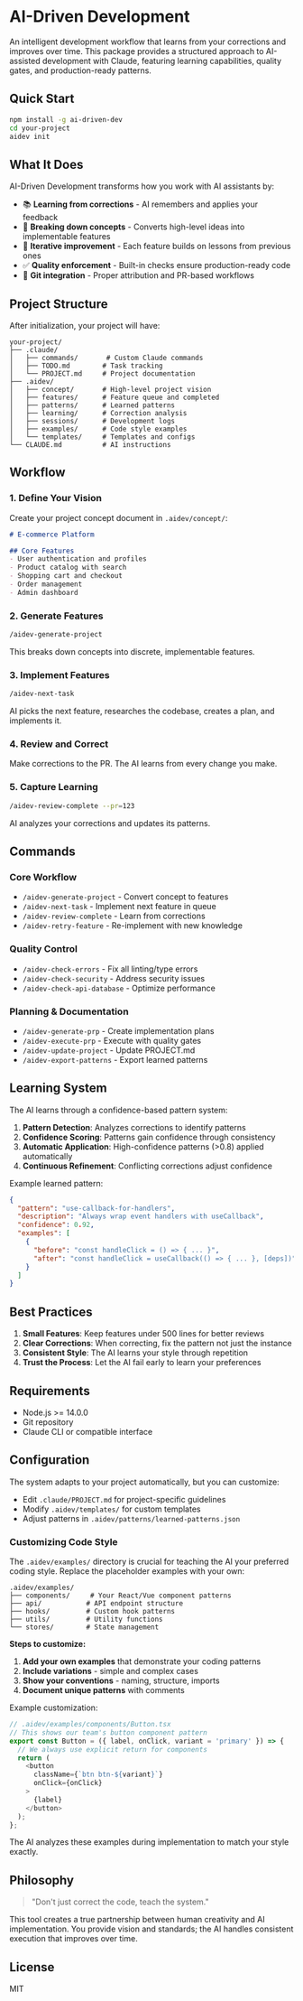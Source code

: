 # AI-Driven Development

An intelligent development workflow that learns from your corrections and improves over time. This package provides a structured approach to AI-assisted development with Claude, featuring learning capabilities, quality gates, and production-ready patterns.

## Quick Start

```bash
npm install -g ai-driven-dev
cd your-project
aidev init
```

## What It Does

AI-Driven Development transforms how you work with AI assistants by:

- 📚 **Learning from corrections** - AI remembers and applies your feedback
- 🎯 **Breaking down concepts** - Converts high-level ideas into implementable features
- 🔄 **Iterative improvement** - Each feature builds on lessons from previous ones
- ✅ **Quality enforcement** - Built-in checks ensure production-ready code
- 🤖 **Git integration** - Proper attribution and PR-based workflows

## Project Structure

After initialization, your project will have:

```
your-project/
├── .claude/
│   ├── commands/       # Custom Claude commands
│   ├── TODO.md        # Task tracking
│   └── PROJECT.md     # Project documentation
├── .aidev/
│   ├── concept/       # High-level project vision
│   ├── features/      # Feature queue and completed
│   ├── patterns/      # Learned patterns
│   ├── learning/      # Correction analysis
│   ├── sessions/      # Development logs
│   ├── examples/      # Code style examples
│   └── templates/     # Templates and configs
└── CLAUDE.md          # AI instructions
```

## Workflow

### 1. Define Your Vision

Create your project concept document in `.aidev/concept/`:

```markdown
# E-commerce Platform

## Core Features
- User authentication and profiles
- Product catalog with search
- Shopping cart and checkout
- Order management
- Admin dashboard
```

### 2. Generate Features

```bash
/aidev-generate-project
```

This breaks down concepts into discrete, implementable features.

### 3. Implement Features

```bash
/aidev-next-task
```

AI picks the next feature, researches the codebase, creates a plan, and implements it.

### 4. Review and Correct

Make corrections to the PR. The AI learns from every change you make.

### 5. Capture Learning

```bash
/aidev-review-complete --pr=123
```

AI analyzes your corrections and updates its patterns.

## Commands

### Core Workflow
- `/aidev-generate-project` - Convert concept to features
- `/aidev-next-task` - Implement next feature in queue
- `/aidev-review-complete` - Learn from corrections
- `/aidev-retry-feature` - Re-implement with new knowledge

### Quality Control
- `/aidev-check-errors` - Fix all linting/type errors
- `/aidev-check-security` - Address security issues
- `/aidev-check-api-database` - Optimize performance

### Planning & Documentation
- `/aidev-generate-prp` - Create implementation plans
- `/aidev-execute-prp` - Execute with quality gates
- `/aidev-update-project` - Update PROJECT.md
- `/aidev-export-patterns` - Export learned patterns

## Learning System

The AI learns through a confidence-based pattern system:

1. **Pattern Detection**: Analyzes corrections to identify patterns
2. **Confidence Scoring**: Patterns gain confidence through consistency
3. **Automatic Application**: High-confidence patterns (>0.8) applied automatically
4. **Continuous Refinement**: Conflicting corrections adjust confidence

Example learned pattern:
```json
{
  "pattern": "use-callback-for-handlers",
  "description": "Always wrap event handlers with useCallback",
  "confidence": 0.92,
  "examples": [
    {
      "before": "const handleClick = () => { ... }",
      "after": "const handleClick = useCallback(() => { ... }, [deps])"
    }
  ]
}
```

## Best Practices

1. **Small Features**: Keep features under 500 lines for better reviews
2. **Clear Corrections**: When correcting, fix the pattern not just the instance
3. **Consistent Style**: The AI learns your style through repetition
4. **Trust the Process**: Let the AI fail early to learn your preferences

## Requirements

- Node.js >= 14.0.0
- Git repository
- Claude CLI or compatible interface

## Configuration

The system adapts to your project automatically, but you can customize:

- Edit `.claude/PROJECT.md` for project-specific guidelines
- Modify `.aidev/templates/` for custom templates
- Adjust patterns in `.aidev/patterns/learned-patterns.json`

### Customizing Code Style

The `.aidev/examples/` directory is crucial for teaching the AI your preferred coding style. Replace the placeholder examples with your own:

```
.aidev/examples/
├── components/     # Your React/Vue component patterns
├── api/           # API endpoint structure
├── hooks/         # Custom hook patterns
├── utils/         # Utility functions
└── stores/        # State management
```

**Steps to customize:**

1. **Add your own examples** that demonstrate your coding patterns
2. **Include variations** - simple and complex cases
3. **Show your conventions** - naming, structure, imports
4. **Document unique patterns** with comments

Example customization:
```typescript
// .aidev/examples/components/Button.tsx
// This shows our team's button component pattern
export const Button = ({ label, onClick, variant = 'primary' }) => {
  // We always use explicit return for components
  return (
    <button 
      className={`btn btn-${variant}`}
      onClick={onClick}
    >
      {label}
    </button>
  );
};
```

The AI analyzes these examples during implementation to match your style exactly.

## Philosophy

> "Don't just correct the code, teach the system."

This tool creates a true partnership between human creativity and AI implementation. You provide vision and standards; the AI handles consistent execution that improves over time.

## License

MIT